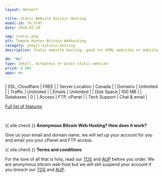 ```yaml
---
layout: default

title: Static Website Bitcoin Hosting
modal-id: TH_STAT
date: 2016-02-18

img: static.png
alt: Tomato Hunter Bitcoin Webhosting
category: jekyll-bitcoin-hosting
description: Static website hosting, good for HTML websites or website generators - Jekyll, Octopress and other. Paid with Bitcoin.

db: "No"
type: Jekyll, Octopress or plain static website
price: 0.005
apps: no
---
```



| SSL, Cloudflare | <span>FREE</span> |
| Server Location | Canada |
| Domains | Unlimited |
| Traffic | Unlimited |
| Emails | Unlimited |
| Disk Space | 100 MB |
| Databases | 0 |
| Access | FTP, cPanel |
| Tech Support | Chat & email |


<a href="/bitcoin-static-web-hosting/" class="btn btn-lg btn-outline btn-cta btn-get">
Full list of features
</a>

&nbsp;

{{ site.check }} **Anonymous Bitcoin Web Hosting? How does it work?**

Give us your email and domain name, we will set up your account for you and email you your cPanel and FTP access.

{{ site.check }} **Terms and conditions**

For the love of all that is holy, read our [TOS](/tos/) and [AUP](/aup/) before you order. We are anonymous bitcoin web host but we will still suspend your account if you breach our [TOS](/tos/) and [AUP](/aup/).

